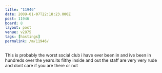 ```yaml
---
title: "11946"
date: 2009-01-07T22:18:23.000Z
post: 11946
board: 8
layout: post
venue: v2875
tags: [hastings]
permalink: /m/11946/
---
```

This is probably the worst social club i have ever been in and ive been in hundreds over the years.its filthy inside and out the staff are very very rude and dont care if you are there or not
